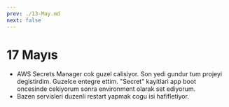 ```yaml
---
prev: ./13-May.md
next: false
---
```


# 17 Mayıs

- AWS Secrets Manager cok guzel calisiyor. Son yedi gundur tum projeyi degistirdim. Guzelce entegre ettim. "Secret" kayitlari app boot oncesinde cekiyorum sonra environment olarak set ediyorum.
- Bazen servisleri duzenli restart yapmak cogu isi hafifletiyor. 